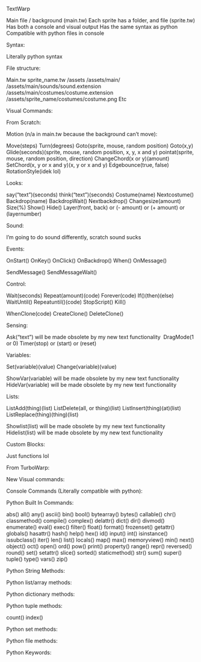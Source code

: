 TextWarp



Main file / background (main.tw)
Each sprite has a folder, and file (sprite.tw)
Has both a console and visual output
Has the same syntax as python
Compatible with python files in console


Syntax:

Literally python syntax




File structure:

Main.tw
sprite_name.tw
/assets
/assets/main/
/assets/main/sounds/sound.extension
/assets/main/costumes/costume.extension
/assets/sprite_name/costumes/costume.png
Etc


Visual Commands:

From Scratch:

Motion (n/a in main.tw because the background can’t move):


Move(steps)
Turn(degrees)
Goto(sprite, mouse, random position)
Goto(x,y)
Glide(seconds)(sprite, mouse, random position, x, y, x and y)
pointat(sprite, mouse, random position, direction)
ChangeChord(x or y)(amount)
SetChord(x, y or x and y)(x, y or x and y)
Edgebounce(true, false)
RotationStyle(idek lol)


Looks:

say(“text”)(seconds)
think(“text”)(seconds)
Costume(name)
Nextcostume()
Backdrop(name)
BackdropWait()
Nextbackdrop()
Changesize(amount)
Size(%)
Show()
Hide()
Layer(front, back) or (- amount) or (+ amount) or (layernumber)

Sound:

I’m going to do sound differently, scratch sound sucks


Events:


OnStart()
OnKey()
OnClick()
OnBackdrop()
When()
OnMessage()

SendMessage()
SendMessageWait()

Control:

Wait(seconds)
Repeat(amount)(code)
Forever(code)
If()(then)(else)
WaitUntil()
Repeatuntil()(code)
StopScript()
Kill()

WhenClone(code)
CreateClone()
DeleteClone()


Sensing:

Ask(“text”) will be made obsolete by my new text functionality 
DragMode(1 or 0)
Timer(stop) or (start) or (reset)

Variables:

Set(variable)(value)
Change(variable)(value)

ShowVar(variable) will be made obsolete by my new text functionality 
HideVar(variable) will be made obsolete by my new text functionality

Lists:

ListAdd(thing)(list)
ListDelete(all, or thing)(list)
ListInsert(thing)(at)(list)
ListReplace(thing)(thing)(list)

Showlist(list) will be made obsolete by my new text functionality 
Hidelist(list) will be made obsolete by my new text functionality 

Custom Blocks:

Just functions lol


From TurboWarp:





New Visual commands:



Console Commands (Literally compatible with python):

Python Built In Commands:

abs()
all()
any()
ascii()
bin()
bool()
bytearray()
bytes()
callable()
chr()
classmethod()
compile()
complex()
delattr()
dict()
dir()
divmod()
enumerate()
eval()
exec()
filter()
float()
format()
frozenset()
getattr()
globals()
hasattr()
hash()
help()
hex()
id()
input()
int()
isinstance()
issubclass()
iter()
len()
list()
locals()
map()
max()
memoryview()
min()
next()
object()
oct()
open()
ord()
pow()
print()
property()
range()
repr()
reversed()
round()
set()
setattr()
slice()
sorted()
staticmethod()
str()
sum()
super()
tuple()
type()
vars()
zip()

Python String Methods:


Python list/array methods:

Python dictionary methods:

Python tuple methods:

count()
index()

Python set methods:

Python file methods:

Python Keywords:












